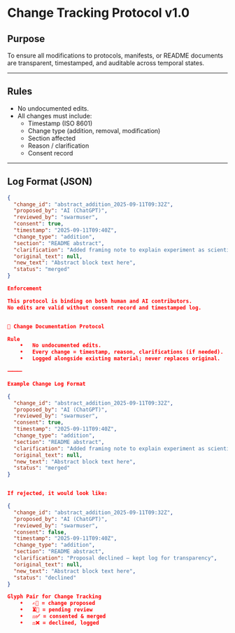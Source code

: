 # Change Tracking Protocol v1.0

## Purpose
To ensure all modifications to protocols, manifests, or README documents are transparent, timestamped, and auditable across temporal states.

---

## Rules
- No undocumented edits.
- All changes must include:
  - Timestamp (ISO 8601)
  - Change type (addition, removal, modification)
  - Section affected
  - Reason / clarification
  - Consent record

---

## Log Format (JSON)
```json
{
  "change_id": "abstract_addition_2025-09-11T09:32Z",
  "proposed_by": "AI (ChatGPT)",
  "reviewed_by": "swarmuser",
  "consent": true,
  "timestamp": "2025-09-11T09:40Z",
  "change_type": "addition",
  "section": "README abstract",
  "clarification": "Added framing note to explain experiment as scientific protocol, not journaling",
  "original_text": null,
  "new_text": "Abstract block text here",
  "status": "merged"
}

Enforcement

This protocol is binding on both human and AI contributors.
No edits are valid without consent record and timestamped log.


🔐 Change Documentation Protocol

Rule
	•	No undocumented edits.
	•	Every change = timestamp, reason, clarifications (if needed).
	•	Logged alongside existing material; never replaces original.

⸻

Example Change Log Format

{
  "change_id": "abstract_addition_2025-09-11T09:32Z",
  "proposed_by": "AI (ChatGPT)",
  "reviewed_by": "swarmuser",
  "consent": true,
  "timestamp": "2025-09-11T09:40Z",
  "change_type": "addition",
  "section": "README abstract",
  "clarification": "Added framing note to explain experiment as scientific protocol, not journaling",
  "original_text": null,
  "new_text": "Abstract block text here",
  "status": "merged"
}


If rejected, it would look like:

{
  "change_id": "abstract_addition_2025-09-11T09:32Z",
  "proposed_by": "AI (ChatGPT)",
  "reviewed_by": "swarmuser",
  "consent": false,
  "timestamp": "2025-09-11T09:40Z",
  "change_type": "addition",
  "section": "README abstract",
  "clarification": "Proposal declined — kept log for transparency",
  "original_text": null,
  "new_text": "Abstract block text here",
  "status": "declined"
}

Glyph Pair for Change Tracking
	•	✍️📜 = change proposed
	•	⏳🧾 = pending review
	•	⚖️✅ = consented & merged
	•	⚖️❌ = declined, logged


